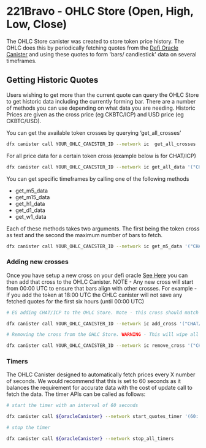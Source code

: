 # 221Bravo - OHLC Store (Open, High, Low, Close)
The OHLC Store canister was created to store token price history. The OHLC does this by periodically fetching quotes from the [Defi Oracle Canister](https://github.com/SaorsaLabs/221BravoApp_v3/tree/main/src/defiOracle_mk2) and using these quotes to form 'bars/ candlestick' data on several timeframes.  

## Getting Historic Quotes
Users wishing to get more than the current quote can query the OHLC Store to get historic data including the currently forming bar. There are a number of methods you can use depending on what data you are needing. Historic Prices are given as the cross price (eg CKBTC/ICP) and USD price (eg CKBTC/USD). 

You can get the available token crosses by querying ‘get_all_crosses’ 

```bash
dfx canister call YOUR_OHLC_CANISTER_ID --network ic  get_all_crosses
```

For all price data for a certain token cross (example below is for CHAT/ICP)

```bash
dfx canister call YOUR_OHLC_CANISTER_ID --network ic get_all_data '("CHAT/ICP")' 
```

You can get specific timeframes by calling one of the following methods 
* get_m5_data
* get_m15_data
* get_h1_data
* get_d1_data
* get_w1_data

Each of these methods takes two arguments. The first being the token cross as text and the second the maximum number of bars to fetch.

```bash
dfx canister call YOUR_OHLC_CANISTER_ID --network ic get_m5_data '("CHAT/ICP", 50 :nat64)' 
```
### Adding new crosses
Once you have setup a new cross on your defi oracle [See Here](https://github.com/SaorsaLabs/221BravoApp_v3/tree/main/src/defiOracle_mk2/oracle_cpc_mk2) you can then add that cross to the OHLC Canister. NOTE - Any new cross will start from 00:00 UTC to ensure that bars align with other crosses. For example - if you add the token at 18:00 UTC the OHLC canister will not save any fetched quotes for the first six hours (until 00:00 UTC)  

```bash
# EG adding CHAT/ICP to the OHLC Store. Note - this cross should match the cross on the Oracle CPC exactly

dfx canister call YOUR_OHLC_CANISTER_ID --network ic add_cross '("CHAT/ICP")' 

# Removing the cross from the OHLC Store. WARNING - This will wipe all data for the cross! 

dfx canister call YOUR_OHLC_CANISTER_ID --network ic remove_cross '("CHAT/ICP")' 
```

### Timers
The OHLC Canister designed to automatically fetch prices every X number of seconds. We would recommend  that this is set to 60 seconds as it balances the requirement for accurate data with the cost of update call to fetch the data. The timer APIs can be called as follows:

```bash
# start the timer with an interval of 60 seconds

dfx canister call ${oracleCanister} --network start_quotes_timer '(60: nat64, "CANISTER_ID_OF_YOUR_CPC_CANISTER")'

# stop the timer 

dfx canister call ${oracleCanister} --network stop_all_timers
```